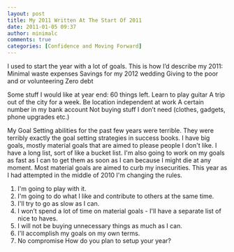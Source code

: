 ```yaml
---
layout: post
title: My 2011 Written At The Start Of 2011
date: 2011-01-05 09:37
author: minimalc
comments: true
categories: [Confidence and Moving Forward]
---
```

I used to start the year with a lot of goals. This is how I’d describe my 2011:
Minimal waste expenses
Savings for my 2012 wedding
Giving to the poor and or volunteering
Zero debt

Some stuff I would like at year end:
60 things left.
Learn to play guitar
A trip out of the city for a week.
Be location independent at work
A certain number in my bank account
Not buying stuff I don’t need (clothes, gadgets, phone upgrades etc.)

My Goal Setting abilities for the past few years were terrible. They were terribly exactly the goal setting strategies in success books. I have big goals, mostly material goals that are aimed to please people I don't like. I have a long list, sort of like a bucket list. I'm also going to work on my goals as fast as I can to get them as soon as I can because I might die at any moment. Most material goals are aimed to curb my insecurities. This year as I had attempted in the middle of 2010 I'm changing the rules.

1. I'm going to play with it.
2. I'm going to do what I like and contribute to others at the same time.
3. I'll try to go as slow as I can.
4. I won’t spend a lot of time on material goals - I'll have a separate list of nice to haves.
5. I will not be buying unnecessary things as much as I can.
6. I'll accomplish my goals on my own terms.
7. No compromise
How do you plan to setup your year?

&nbsp;
